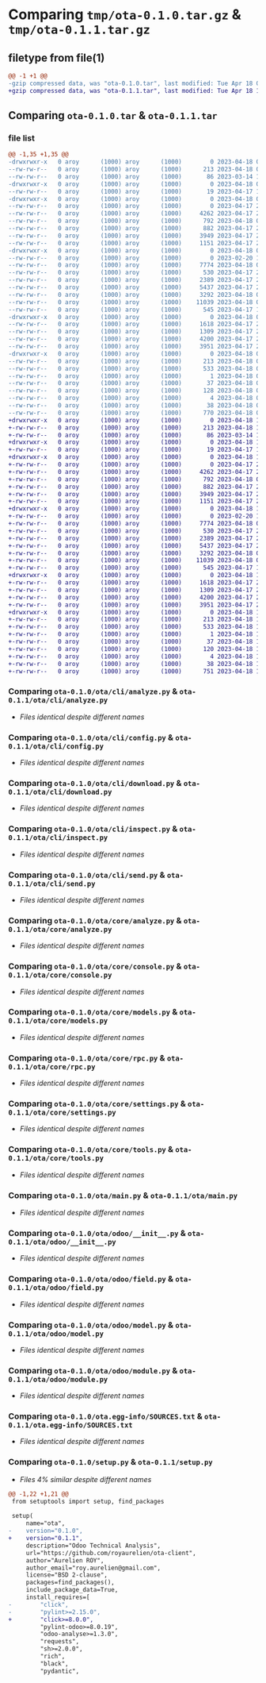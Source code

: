 # Comparing `tmp/ota-0.1.0.tar.gz` & `tmp/ota-0.1.1.tar.gz`

## filetype from file(1)

```diff
@@ -1 +1 @@
-gzip compressed data, was "ota-0.1.0.tar", last modified: Tue Apr 18 08:25:30 2023, max compression
+gzip compressed data, was "ota-0.1.1.tar", last modified: Tue Apr 18 11:01:41 2023, max compression
```

## Comparing `ota-0.1.0.tar` & `ota-0.1.1.tar`

### file list

```diff
@@ -1,35 +1,35 @@
-drwxrwxr-x   0 aroy      (1000) aroy      (1000)        0 2023-04-18 08:25:30.815369 ota-0.1.0/
--rw-rw-r--   0 aroy      (1000) aroy      (1000)      213 2023-04-18 08:25:30.815369 ota-0.1.0/PKG-INFO
--rw-rw-r--   0 aroy      (1000) aroy      (1000)       86 2023-03-14 12:40:11.000000 ota-0.1.0/README.md
-drwxrwxr-x   0 aroy      (1000) aroy      (1000)        0 2023-04-18 08:25:30.811369 ota-0.1.0/ota/
--rw-rw-r--   0 aroy      (1000) aroy      (1000)       19 2023-04-17 15:16:42.000000 ota-0.1.0/ota/__init__.py
-drwxrwxr-x   0 aroy      (1000) aroy      (1000)        0 2023-04-18 08:25:30.815369 ota-0.1.0/ota/cli/
--rw-rw-r--   0 aroy      (1000) aroy      (1000)        0 2023-04-17 23:51:29.000000 ota-0.1.0/ota/cli/__init__.py
--rw-rw-r--   0 aroy      (1000) aroy      (1000)     4262 2023-04-17 22:08:40.000000 ota-0.1.0/ota/cli/analyze.py
--rw-rw-r--   0 aroy      (1000) aroy      (1000)      792 2023-04-18 00:18:57.000000 ota-0.1.0/ota/cli/config.py
--rw-rw-r--   0 aroy      (1000) aroy      (1000)      882 2023-04-17 20:35:26.000000 ota-0.1.0/ota/cli/download.py
--rw-rw-r--   0 aroy      (1000) aroy      (1000)     3949 2023-04-17 22:14:07.000000 ota-0.1.0/ota/cli/inspect.py
--rw-rw-r--   0 aroy      (1000) aroy      (1000)     1151 2023-04-17 20:35:49.000000 ota-0.1.0/ota/cli/send.py
-drwxrwxr-x   0 aroy      (1000) aroy      (1000)        0 2023-04-18 08:25:30.815369 ota-0.1.0/ota/core/
--rw-rw-r--   0 aroy      (1000) aroy      (1000)        0 2023-02-20 19:45:43.000000 ota-0.1.0/ota/core/__init__.py
--rw-rw-r--   0 aroy      (1000) aroy      (1000)     7774 2023-04-18 00:06:22.000000 ota-0.1.0/ota/core/analyze.py
--rw-rw-r--   0 aroy      (1000) aroy      (1000)      530 2023-04-17 22:03:04.000000 ota-0.1.0/ota/core/console.py
--rw-rw-r--   0 aroy      (1000) aroy      (1000)     2389 2023-04-17 22:03:41.000000 ota-0.1.0/ota/core/models.py
--rw-rw-r--   0 aroy      (1000) aroy      (1000)     5437 2023-04-17 22:03:53.000000 ota-0.1.0/ota/core/rpc.py
--rw-rw-r--   0 aroy      (1000) aroy      (1000)     3292 2023-04-18 00:24:36.000000 ota-0.1.0/ota/core/settings.py
--rw-rw-r--   0 aroy      (1000) aroy      (1000)    11039 2023-04-18 00:24:12.000000 ota-0.1.0/ota/core/tools.py
--rw-rw-r--   0 aroy      (1000) aroy      (1000)      545 2023-04-17 15:15:25.000000 ota-0.1.0/ota/main.py
-drwxrwxr-x   0 aroy      (1000) aroy      (1000)        0 2023-04-18 08:25:30.815369 ota-0.1.0/ota/odoo/
--rw-rw-r--   0 aroy      (1000) aroy      (1000)     1618 2023-04-17 22:00:54.000000 ota-0.1.0/ota/odoo/__init__.py
--rw-rw-r--   0 aroy      (1000) aroy      (1000)     1309 2023-04-17 21:59:02.000000 ota-0.1.0/ota/odoo/field.py
--rw-rw-r--   0 aroy      (1000) aroy      (1000)     4200 2023-04-17 21:59:31.000000 ota-0.1.0/ota/odoo/model.py
--rw-rw-r--   0 aroy      (1000) aroy      (1000)     3951 2023-04-17 22:00:24.000000 ota-0.1.0/ota/odoo/module.py
-drwxrwxr-x   0 aroy      (1000) aroy      (1000)        0 2023-04-18 08:25:30.811369 ota-0.1.0/ota.egg-info/
--rw-rw-r--   0 aroy      (1000) aroy      (1000)      213 2023-04-18 08:25:30.000000 ota-0.1.0/ota.egg-info/PKG-INFO
--rw-rw-r--   0 aroy      (1000) aroy      (1000)      533 2023-04-18 08:25:30.000000 ota-0.1.0/ota.egg-info/SOURCES.txt
--rw-rw-r--   0 aroy      (1000) aroy      (1000)        1 2023-04-18 08:25:30.000000 ota-0.1.0/ota.egg-info/dependency_links.txt
--rw-rw-r--   0 aroy      (1000) aroy      (1000)       37 2023-04-18 08:25:30.000000 ota-0.1.0/ota.egg-info/entry_points.txt
--rw-rw-r--   0 aroy      (1000) aroy      (1000)      128 2023-04-18 08:25:30.000000 ota-0.1.0/ota.egg-info/requires.txt
--rw-rw-r--   0 aroy      (1000) aroy      (1000)        4 2023-04-18 08:25:30.000000 ota-0.1.0/ota.egg-info/top_level.txt
--rw-rw-r--   0 aroy      (1000) aroy      (1000)       38 2023-04-18 08:25:30.815369 ota-0.1.0/setup.cfg
--rw-rw-r--   0 aroy      (1000) aroy      (1000)      770 2023-04-18 08:25:24.000000 ota-0.1.0/setup.py
+drwxrwxr-x   0 aroy      (1000) aroy      (1000)        0 2023-04-18 11:01:41.918122 ota-0.1.1/
+-rw-rw-r--   0 aroy      (1000) aroy      (1000)      213 2023-04-18 11:01:41.918122 ota-0.1.1/PKG-INFO
+-rw-rw-r--   0 aroy      (1000) aroy      (1000)       86 2023-03-14 12:40:11.000000 ota-0.1.1/README.md
+drwxrwxr-x   0 aroy      (1000) aroy      (1000)        0 2023-04-18 11:01:41.918122 ota-0.1.1/ota/
+-rw-rw-r--   0 aroy      (1000) aroy      (1000)       19 2023-04-17 15:16:42.000000 ota-0.1.1/ota/__init__.py
+drwxrwxr-x   0 aroy      (1000) aroy      (1000)        0 2023-04-18 11:01:41.918122 ota-0.1.1/ota/cli/
+-rw-rw-r--   0 aroy      (1000) aroy      (1000)        0 2023-04-17 23:51:29.000000 ota-0.1.1/ota/cli/__init__.py
+-rw-rw-r--   0 aroy      (1000) aroy      (1000)     4262 2023-04-17 22:08:40.000000 ota-0.1.1/ota/cli/analyze.py
+-rw-rw-r--   0 aroy      (1000) aroy      (1000)      792 2023-04-18 00:18:57.000000 ota-0.1.1/ota/cli/config.py
+-rw-rw-r--   0 aroy      (1000) aroy      (1000)      882 2023-04-17 20:35:26.000000 ota-0.1.1/ota/cli/download.py
+-rw-rw-r--   0 aroy      (1000) aroy      (1000)     3949 2023-04-17 22:14:07.000000 ota-0.1.1/ota/cli/inspect.py
+-rw-rw-r--   0 aroy      (1000) aroy      (1000)     1151 2023-04-17 20:35:49.000000 ota-0.1.1/ota/cli/send.py
+drwxrwxr-x   0 aroy      (1000) aroy      (1000)        0 2023-04-18 11:01:41.918122 ota-0.1.1/ota/core/
+-rw-rw-r--   0 aroy      (1000) aroy      (1000)        0 2023-02-20 19:45:43.000000 ota-0.1.1/ota/core/__init__.py
+-rw-rw-r--   0 aroy      (1000) aroy      (1000)     7774 2023-04-18 00:06:22.000000 ota-0.1.1/ota/core/analyze.py
+-rw-rw-r--   0 aroy      (1000) aroy      (1000)      530 2023-04-17 22:03:04.000000 ota-0.1.1/ota/core/console.py
+-rw-rw-r--   0 aroy      (1000) aroy      (1000)     2389 2023-04-17 22:03:41.000000 ota-0.1.1/ota/core/models.py
+-rw-rw-r--   0 aroy      (1000) aroy      (1000)     5437 2023-04-17 22:03:53.000000 ota-0.1.1/ota/core/rpc.py
+-rw-rw-r--   0 aroy      (1000) aroy      (1000)     3292 2023-04-18 00:24:36.000000 ota-0.1.1/ota/core/settings.py
+-rw-rw-r--   0 aroy      (1000) aroy      (1000)    11039 2023-04-18 00:24:12.000000 ota-0.1.1/ota/core/tools.py
+-rw-rw-r--   0 aroy      (1000) aroy      (1000)      545 2023-04-17 15:15:25.000000 ota-0.1.1/ota/main.py
+drwxrwxr-x   0 aroy      (1000) aroy      (1000)        0 2023-04-18 11:01:41.918122 ota-0.1.1/ota/odoo/
+-rw-rw-r--   0 aroy      (1000) aroy      (1000)     1618 2023-04-17 22:00:54.000000 ota-0.1.1/ota/odoo/__init__.py
+-rw-rw-r--   0 aroy      (1000) aroy      (1000)     1309 2023-04-17 21:59:02.000000 ota-0.1.1/ota/odoo/field.py
+-rw-rw-r--   0 aroy      (1000) aroy      (1000)     4200 2023-04-17 21:59:31.000000 ota-0.1.1/ota/odoo/model.py
+-rw-rw-r--   0 aroy      (1000) aroy      (1000)     3951 2023-04-17 22:00:24.000000 ota-0.1.1/ota/odoo/module.py
+drwxrwxr-x   0 aroy      (1000) aroy      (1000)        0 2023-04-18 11:01:41.918122 ota-0.1.1/ota.egg-info/
+-rw-rw-r--   0 aroy      (1000) aroy      (1000)      213 2023-04-18 11:01:41.000000 ota-0.1.1/ota.egg-info/PKG-INFO
+-rw-rw-r--   0 aroy      (1000) aroy      (1000)      533 2023-04-18 11:01:41.000000 ota-0.1.1/ota.egg-info/SOURCES.txt
+-rw-rw-r--   0 aroy      (1000) aroy      (1000)        1 2023-04-18 11:01:41.000000 ota-0.1.1/ota.egg-info/dependency_links.txt
+-rw-rw-r--   0 aroy      (1000) aroy      (1000)       37 2023-04-18 11:01:41.000000 ota-0.1.1/ota.egg-info/entry_points.txt
+-rw-rw-r--   0 aroy      (1000) aroy      (1000)      120 2023-04-18 11:01:41.000000 ota-0.1.1/ota.egg-info/requires.txt
+-rw-rw-r--   0 aroy      (1000) aroy      (1000)        4 2023-04-18 11:01:41.000000 ota-0.1.1/ota.egg-info/top_level.txt
+-rw-rw-r--   0 aroy      (1000) aroy      (1000)       38 2023-04-18 11:01:41.918122 ota-0.1.1/setup.cfg
+-rw-rw-r--   0 aroy      (1000) aroy      (1000)      751 2023-04-18 11:01:04.000000 ota-0.1.1/setup.py
```

### Comparing `ota-0.1.0/ota/cli/analyze.py` & `ota-0.1.1/ota/cli/analyze.py`

 * *Files identical despite different names*

### Comparing `ota-0.1.0/ota/cli/config.py` & `ota-0.1.1/ota/cli/config.py`

 * *Files identical despite different names*

### Comparing `ota-0.1.0/ota/cli/download.py` & `ota-0.1.1/ota/cli/download.py`

 * *Files identical despite different names*

### Comparing `ota-0.1.0/ota/cli/inspect.py` & `ota-0.1.1/ota/cli/inspect.py`

 * *Files identical despite different names*

### Comparing `ota-0.1.0/ota/cli/send.py` & `ota-0.1.1/ota/cli/send.py`

 * *Files identical despite different names*

### Comparing `ota-0.1.0/ota/core/analyze.py` & `ota-0.1.1/ota/core/analyze.py`

 * *Files identical despite different names*

### Comparing `ota-0.1.0/ota/core/console.py` & `ota-0.1.1/ota/core/console.py`

 * *Files identical despite different names*

### Comparing `ota-0.1.0/ota/core/models.py` & `ota-0.1.1/ota/core/models.py`

 * *Files identical despite different names*

### Comparing `ota-0.1.0/ota/core/rpc.py` & `ota-0.1.1/ota/core/rpc.py`

 * *Files identical despite different names*

### Comparing `ota-0.1.0/ota/core/settings.py` & `ota-0.1.1/ota/core/settings.py`

 * *Files identical despite different names*

### Comparing `ota-0.1.0/ota/core/tools.py` & `ota-0.1.1/ota/core/tools.py`

 * *Files identical despite different names*

### Comparing `ota-0.1.0/ota/main.py` & `ota-0.1.1/ota/main.py`

 * *Files identical despite different names*

### Comparing `ota-0.1.0/ota/odoo/__init__.py` & `ota-0.1.1/ota/odoo/__init__.py`

 * *Files identical despite different names*

### Comparing `ota-0.1.0/ota/odoo/field.py` & `ota-0.1.1/ota/odoo/field.py`

 * *Files identical despite different names*

### Comparing `ota-0.1.0/ota/odoo/model.py` & `ota-0.1.1/ota/odoo/model.py`

 * *Files identical despite different names*

### Comparing `ota-0.1.0/ota/odoo/module.py` & `ota-0.1.1/ota/odoo/module.py`

 * *Files identical despite different names*

### Comparing `ota-0.1.0/ota.egg-info/SOURCES.txt` & `ota-0.1.1/ota.egg-info/SOURCES.txt`

 * *Files identical despite different names*

### Comparing `ota-0.1.0/setup.py` & `ota-0.1.1/setup.py`

 * *Files 4% similar despite different names*

```diff
@@ -1,22 +1,21 @@
 from setuptools import setup, find_packages
 
 setup(
     name="ota",
-    version="0.1.0",
+    version="0.1.1",
     description="Odoo Technical Analysis",
     url="https://github.com/royaurelien/ota-client",
     author="Aurelien ROY",
     author_email="roy.aurelien@gmail.com",
     license="BSD 2-clause",
     packages=find_packages(),
     include_package_data=True,
     install_requires=[
-        "click",
-        "pylint>=2.15.0",
+        "click>=8.0.0",
         "pylint-odoo>=8.0.19",
         "odoo-analyse>=1.3.0",
         "requests",
         "sh>=2.0.0",
         "rich",
         "black",
         "pydantic",
```

